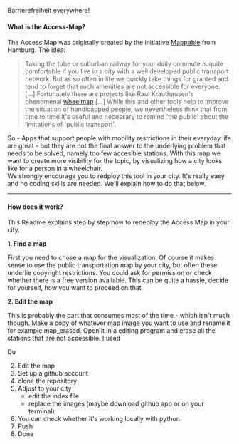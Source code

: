 Barrierefreiheit everywhere! 

<h4>What is the Access-Map?</h4>

The Access Map was originally created by the initiative <a href="http://mappable.info">Mappable</a> from Hamburg. The idea:

<blockquote>Taking the tube or suburban railway for your daily commute is quite comfortable if you live in a city with a well developed public transport network. But as so often in life we quickly take things for granted and tend to forget that such amenities are not accessible for everyone. [...] Fortunately there are projects like Raul Krauthausen's phenomenal <a href="http://wheelmap.org/en/">wheelmap</a> [...] While this and other tools help to improve the situation of handicapped people, we nevertheless think that from time to time it's useful and necessary to remind 'the public' about the limitations of 'public transport'.</blockquote>

<p>So - Apps that support people with mobility restrictions in their everyday life are great - but they are not the final answer to the underlying problem that needs to be solved, namely too few accesible stations. With this map we want to create more visibility for the topic, by visualizing how a city looks like for a person in a wheelchair.<br>
We strongly encourage you to redploy this tool in your city. It's really easy and no coding skills are needed. We'll explain how to do that below.<p>

<hr>

<h4>How does it work?</h4>

<p>This Readme explains step by step how to redeploy the Access Map in your city.</p>

<b>1. Find a map</b>

<p>First you need to chose a map for the visualization. Of course it makes sense to use the public transportation map by your city, but often these underlie copyright restrictions. You could ask for permission or check whether there is a free version available. This can be quite a hassle, decide for yourself, how you want to proceed on that.</p>

<b>2. Edit the map</b>

<p>This is probably the part that consumes most of the time - which isn't much though. Make a copy of whatever map image you want to use and rename it for example map_erased. Open it in a editing program and erase all the stations that are not accessible. I used </p>


<p>Du </p>
<p></p>


2. Edit the map 
3. Set up a github account 
4. clone the repository 
5. Adjust to your city 
	- edit the index file 
	- replace the images (maybe download github app or on your terminal)
6. You can check whether it's working locally with python 
7. Push
8. Done 